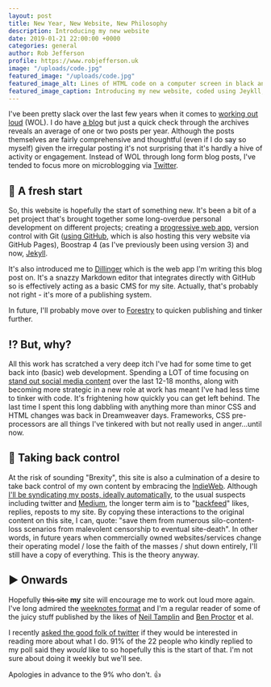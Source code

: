 ```yaml
---
layout: post
title: New Year, New Website, New Philosophy
description: Introducing my new website
date: 2019-01-21 22:00:00 +0000
categories: general
author: Rob Jefferson
profile: https://www.robjefferson.uk
image: "/uploads/code.jpg"
featured_image: "/uploads/code.jpg"
featured_image_alt: Lines of HTML code on a computer screen in black and white.
featured_image_caption: Introducing my new website, coded using Jeykll, Bootstrap and Forestry.
---
```

I've been pretty slack over the last few years when it comes to [working out loud](https://workingoutloud.com/) (WOL). I do have [a blog](https://robertjefferson.wordpress.com) but just a quick check through the archives reveals an average of one or two posts per year. Although the posts themselves are fairly comprehensive and thoughtful (even if I do say so myself) given the irregular posting it's not surprising that it's hardly a hive of activity or engagement. Instead of WOL through long form blog posts, I've tended to focus more on microblogging via [Twitter](https://twitter.com/robjefferson).

## 🌟 A fresh start

So, this website is hopefully the start of something new. It's been a bit of a pet project that's brought together some long-overdue personal development on different projects; creating a [progressive web app](https://www.robjefferson.uk/brush-your-teeth/), version control with Git ([using GitHub](https://github.com/rob-jefferson), which is also hosting this very website via GitHub Pages), Boostrap 4 (as I've previously been using version 3) and now, [Jekyll](https://jekyllrb.com).

It's also introduced me to [Dillinger](https://dillinger.io/) which is the web app I'm writing this blog post on. It's a snazzy Markdown editor that integrates directly with GitHub so is effectively acting as a basic CMS for my site. Actually, that's probably not right - it's more of a publishing system.

In future, I'll probably move over to [Forestry](https://forestry.io/) to quicken publishing and tinker further.

## ⁉️ But, why?

All this work has scratched a very deep itch I've had for some time to get back into (basic) web development. Spending a LOT of time focusing on [stand out social media content](https://twitter.com/i/moments/1052554813484015616) over the last 12-18 months, along with becoming more strategic in a new role at work has meant I've had less time to tinker with code. It's frightening how quickly you can get left behind. The last time I spent this long dabbling with anything more than minor CSS and HTML changes was back in Dreamweaver days. Frameworks, CSS pre-processors are all things I've tinkered with but not really used in anger...until now.

## 💪 Taking back control

At the risk of sounding "Brexity", this site is also a culmination of a desire to take back control of my own content by embracing the [IndieWeb](https://indieweb.org/). Although [I'll be syndicating my posts, ideally automatically](https://indieweb.org/POSSE), to the usual suspects including twitter and [Medium](https://medium.com/@RobJefferson/), the longer term aim is to "[backfeed](https://indieweb.org/backfeed)" likes, replies, reposts to my site. By copying these interactions to the original content on this site, I can, quote: "save them from numerous silo-content-loss scenarios from malevolent censorship to eventual site-death". In other words, in future years when commercially owned websites/services change their operating model / lose the faith of the masses / shut down entirely, I'll still have a copy of everything. This is the theory anyway.

## ▶️ Onwards️

Hopefully ~~this site~~ **my** site will encourage me to work out loud more again. I've long admired the [weeknotes format](https://weeknot.es/) and I'm a regular reader of some of the juicy stuff published by the likes of [Neil Tamplin](https://neiltamplin.me/@neiltamplin) and [Ben Proctor](https://medium.com/@satorilabben) et al.

I recently [asked the good folk of  twitter](https://twitter.com/RobJefferson/status/1009800260162646016) if they would be interested in reading more about what I do. 91% of the 22 people who kindly replied to my poll said they _would_ like to so hopefully this is the start of that. I'm not sure about doing it weekly but we'll see.

Apologies in advance to the 9% who don't. 👍